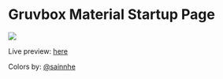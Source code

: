 # Gruvbox Material Startup Page

![](https://media.discordapp.net/attachments/633729087583682644/1006244785251700847/unknown.png)

Live preview: [here](https://ninja-yubaraj.github.io/Gruvbox-Material-StartupPage/)

Colors by: [@sainnhe](https://github.com/sainnhe)
